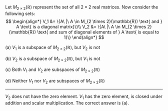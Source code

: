 Let $M_{2 \times 2}(\mathbb{R})$ represent the set of all $2 \times 2$ real matrices. Now consider the following sets:
$$
\begin{align*}
V_1 &= \{A\ |\ A \in M_{2 \times 2}(\mathbb{R}) \text{ and } A \text{ is a diagonal matrix}\}\\
V_2 &= \{A\ |\ A \in M_{2 \times 2}(\mathbb{R}) \text{ and sum of diagonal elements of } A \text{ is equal to 1}\}
\end{align*}
$$


(a) $V_1$ is a subspace of $M_{2 \times 2}(\mathbb{R})$, but $V_2$ is not

(b) $V_2$ is a subspace of $M_{2 \times 2}(\mathbb{R})$, but $V_1$ is not

(c) Both $V_1$ and $V_2$ are subspaces of $M_{2 \times 2}(\mathbb{R})$

(d) Neither $V_1$ nor $V_2$ are subspaces of $M_{2 \times 2}(\mathbb{R})$

<hr>



$V_2$ does not have the zero element. $V_1$ has the zero element, is closed under addition and scalar multiplication. The correct answer is (a).